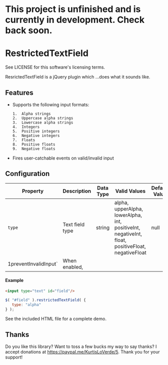 # This project is unfinished and is currently in development.  Check back soon.

RestrictedTextField
===================

See LICENSE for this software's licensing terms.

ResrictedTextField is a jQuery plugin which ...does what it sounds like.


## Features

* Supports the following input formats:

      1.  Alpha strings
      2.  Uppercase alpha strings
      3.  Lowercase alpha strings
      4.  Integers
      5.  Positive integers
      6.  Negative integers
      7.  Floats
      8.  Positive floats
      9.  Negative floats

* Fires user-catchable events on valid/invalid input


## Configuration

| Property | Description   | Data Type | Valid Values         | Default Value |
| -------- | --------------|---------- |----------------------|---------------|
| `type`   | Text field type | string | alpha, upperAlpha, lowerAlpha, int, positiveInt, negativeInt, float, positiveFloat, negativeFloat | null |
| 1preventInvalidInput` | When enabled, 


#### Example


```html
<input type="text" id="field"/>
```
```javascript
$( "#field" ).restrictedTextField( {
   type: "alpha"
} );
```

See the included HTML file for a complete demo.


## Thanks

Do you like this library?  Want to toss a few bucks my way to say thanks?  I accept donations at https://paypal.me/KurtisLoVerde/5.  Thank you for your support!
